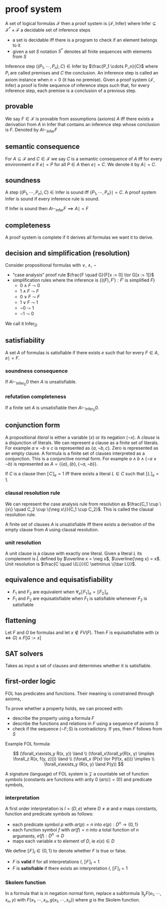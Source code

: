 # proof system

A set of logical formulas $\mathcal F$ then a proof system is $(\mathcal F, \text{Infer})$ where $\text{Infer} \subseteq \mathcal F^* \times \mathcal F$ a decidable set of inference steps

- a set is decidable iff there is a program to check if an element belongs to it
- given a set $S$ notation $S^*$ denotes all finite sequences with elements from $S$

Inference step $((P_1, \cdots, P_n), C) \in \text{Infer}$ by $\frac{P_1 \cdots P_n}{C}$ where $P_i$ are called premises and $C$ the conclusion. An inference step is called an axiom instance when $n = 0$ (it has no premise). Given a proof system $(\mathcal F, \text{Infer})$ a proof is finite sequence of inference steps such that, for every inference step, each premise is a conclusion of a previous step.

## provable

We say $F \in \mathcal F$ is provable from assumptions (axioms) $A$ iff there exists a derivation from $A$ in $\text{Infer}$ that contains an inference step whose conclusion is $F$. Denoted by $A \vdash_{\text{Infer}} F$

## semantic consequence

For $A \subseteq \mathcal F$ and $C \in \mathcal F$ we say $C$ is a semantic consequence of $A$ iff for every environment $e$ if $e \mid= P$ for all $P \in A$ then $e \mid= C$. We denote it by $A \mid= C$.

## soundness

A step $((P_1, \cdots, P_n), C) \in \text{Infer}$ is sound iff $\{P_1, \cdots, P_n\} \mid= C$. A proof system $\text{Infer}$ is sound if every inference rule is sound.

If $\text{Infer}$ is sound then $A \vdash_{\text{Infer}}F \implies A \mid= F$

## completeness

A proof system is complete if it derives all formulas we want it to derive.

## decision and simplification (resolution)

Consider propositional formulas with $\lor$, $\land$, $\neg$

- "case analysis" proof rule $\frac{F \quad G}{F[x := 0] \lor G[x := 1]}$
- simplification rules where the inference is $\{((F), F') : F' \text{ is simplified } F\}$
  - $0 \land F \leadsto 0$
  - $1 \land F \leadsto F$
  - $0 \lor F \leadsto F$
  - $1 \lor F \leadsto 1$
  - $\neg 0 \leadsto 1$
  - $\neg 1 \leadsto 0$

We call it $\text{Infer}_D$

## satisfiability

A set $A$ of formulas is satisfiable if there exists $e$ such that for every $F \in A$, $e \mid= F$.

### soundness consequence

If $A \vdash_{\text{Infer}_D} 0$ then $A$ is unsatisfiable.

### refutation completeness

If a finite set $A$ is unsatisfiable then $A \vdash_{\text{Infer}_D} 0$.

## conjunction form

A propositional _literal_ is either a variable ($x$) or its negation ($\neg x$). A _clause_ is a disjunction of literals. We can represent a clause as a finite set of literals. For example $a \lor \neg b \lor c$ is represented as $\{a, \neg b, c\}$. Zero is represented as an empty clause. A formula is a finite set of clauses interpreted as a conjunction. This is a conjunctive normal form. For example $a \land b \land (\neg a \lor \neg b)$ is represented as $A = \{\{a\}, \{b\}, \{\neg a, \neg b\}\}$.

If $C$ is a clause then $\llbracket C \rrbracket_e = 1$ iff there exists a literal $L \in C$ such that $\llbracket L \rrbracket_e = 1$.

### clausal resolution rule

We can represent the case analysis rule from resolution as $\frac{C_1 \cup \{x\} \quad C_2 \cup \{\neg x\}}{C_1 \cup C_2}$. This is called the clausal resolution rule.

A finite set of clauses $A$ is unsatisfiable iff there exists a derivation of the empty clause from $A$ using clausal resolution.

### unit resolution

A unit clause is a clause with exactly one literal. Given a literal $L$ its complement is $\bar L$ defined by $\overline x = \neg x$, $\overline{\neg x} = x$. Unit resolution is $\frac{C \quad \{L\}}{C \setminus \{\bar L\}}$.

## equivalence and equisatisfiability

- $F_1$ and $F_2$ are equivalent when $\forall_e \llbracket F_1 \rrbracket_e = \llbracket F_2 \rrbracket_e$
- $F_1$ and $F_2$ are equisatisfiable when $F_1$ is satisfiable whenever $F_2$ is satisfiable

## flattening

Let $F$ and $G$ be formulas and let $x \notin FV(F)$. Then $F$ is equisatisfiable with $(x \iff G) \land F[G := x]$

## SAT solvers

Takes as input a set of clauses and determines whether it is satisfiable.

## first-order logic

FOL has predicates and functions. Their meaning is constrained through axioms,

To prove whether a property holds, we can proceed with:

- describe the property using a formula $F$
- describe the functions and relations in $F$ using a sequence of axioms $S$
- check if the sequence $(\neg F; S)$ is contradictory. If yes, then $F$ follows from $S$

Example FOL formula:

$$
(\forall_x\exists_y R(x, y)) \land \\
(\forall_x\forall_y(R(x, y) \implies \forall_z R(x, f(y, z)))) \land \\
(\forall_x (P(x) \lor P(f(x, a)))) \implies \\
\forall_x\exists_y (R(x, y) \land P(y))
$$

A signature (language) of FOL system is $\mathcal Z$ a countable set of function symbols (constants are functions with arity 0 ($ar(c) = 0$)) and predicate symbols,

### interpretation

A first order interpretation is $I = (D, e)$ where $D \ne \emptyset$ and $e$ maps constants, function and predicate symbols as follows:

- each predicate symbol $p$ with $ar(p) = n$ into $e(p) : D^n \to \{0, 1\}$
- each function symbol $f$ with $ar(f) = n$ into a total function of $n$ arguments, $e(f) : D^n \to D$
- maps each variable $x$ to element of $D$, ie $e(x) \in D$

We define $\llbracket F \rrbracket_I \in \{0, 1\}$ to denote whether $F$ is true or false.

- $F$ is **valid** if for all interpretations $I$, $\llbracket F \rrbracket_I = 1$
- $F$ is **satisfiable** if there exists an interpretation $I$, $\llbracket F \rrbracket_I = 1$

### Skolem function

In a formula that is in negation normal form, replace a subformula $\exists_y F(x_1, \cdots, x_n, y)$ with $F(x_1, \cdots, x_n, g(x_1, \cdots, x_n))$ where $g$ is the Skolem function.
